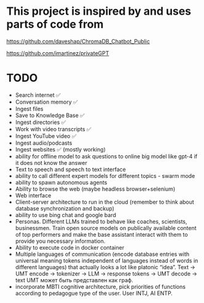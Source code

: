 # This project is inspired by and uses parts of code from

https://github.com/daveshap/ChromaDB_Chatbot_Public

https://github.com/imartinez/privateGPT

# TODO

- Search internet ✅
- Conversation memory ✅
- Ingest files 
- Save to Knowledge Base ✅
- Ingest directories ✅
- Work with video transcripts ✅
- Ingest YouTube video ✅
- Ingest audio/podcasts
- Ingest websites ✅ (mostly working)
- ability for offline model to ask questions to online big model like gpt-4 if it does not know the answer
- Text to speech and speech to text interface
- ability to call different expert models for different topics - swarm mode
- ability to spawn autonomous agents 
- Ability to browse the web (maybe headless browser+selenium)
- Web interface
- Client-server architecture to run in the cloud (remember to think about database synchronization and backup)
- ability to use bing chat and google bard
- Personas. Different LLMs trained to behave like coaches, scientists, businessmen. Train open source models on publícally available content of top performers and make the base assistant interact with them to provide you necessary information.
- Ability to execute code in docker container 
- Multiple languages of communication  (encode database entries with universal meaning tokens independent of languages instead of words in different languages) that actually looks a lot like platonic “idea”. Text -> UMT encode -> tokenizer -> LLM -> response tokens -> UMT decode -> text
UMT может быть представлен как граф.
- incorporate MBTI cognitive architecture, pick priorities of functions according to pedagogue type of the user. User INTJ, AI ENTP. 